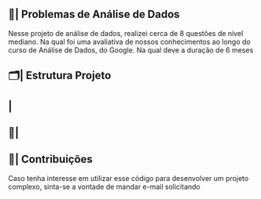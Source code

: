  ## 🎲| Problemas de Análise de Dados

  Nesse projeto de análise de dados, realizei cerca de 8 questões de nível mediano. Na qual foi uma avaliativa de nossos conhecimentos ao longo do curso de Análise de Dados, do Google. Na qual deve a duração de 6 meses

  
 ## 🗂️| Estrutura Projeto


 ## |

 ## 📑|

 
## 👥| Contribuições

Caso tenha interesse em utilizar esse código para desenvolver um projeto complexo, sinta-se a vontade de mandar e-mail solicitando



  

